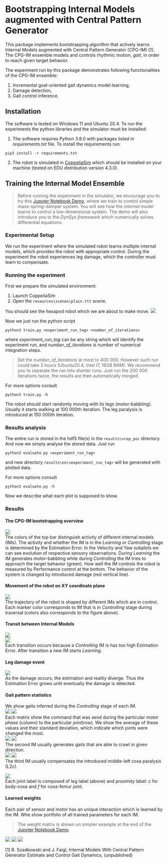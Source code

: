 
# Bootstrapping Internal Models augmented with Central Pattern Generator 
This package implements bootstrapping algorithm that actively learns Internal Models
augmented with Central Pattern Generator (CPG-IM) [1]. The CPG-IM ensemble models and controls
rhythmic motion, *gait*, in order to reach given target behavior. 

The experiment run by this package demonstrates following functionalities of the CPG-IM ensemble:
1. Incremental goal-oriented gait dynamics model learning,
2. Damage detection,
3. Gait control inference.

## Installation
The software is tested on Windows 11 and Ubuntu 20.4. To run the experiments the python libraries and the simulator must be installed:

1. The software requires Python 3.8.0 with packages listed in *requirements.txt* file.
To install the requirements run:
```setup
pip3 install -r requirements.txt
```

2. The robot is simulated in [CoppeliaSim](https://www.coppeliarobotics.com/downloads) 
which should be installed on your machine (tested on EDU distribution version 4.3.0).


## Training the Internal Model Ensemble

>Before running the experiment in the simulator, we encourage you to try this [Jupyter Notebook Demo](mass_spring_damper_demo.ipynb), where we train
to control simple mass-spring-damper system. You will see how the *internal model* learns to
control a low-dimensional system. The demo will also introduce you to the *DynSys framework*
which numerically solves differential equations. 

### Experimental Setup
We run the experiment where the simulated robot learns multiple internal models, which provides the
robot with appropriate control. During the experiment the robot experiences leg damage, which the
controller must learn to compensate.

### Running the experiment
First we prepare the simulated environment:
1. Launch CoppeliaSim
2. Open the ```resources\scenes\plain.ttt``` scene.

You should see the hexapod robot which we are about to make move.
![](resources/scene_pic.png)

Now we just run the python script
```train
python3 train.py <experiment_run_tag> <number_of_iterations>
```
where *experiment_run_tag* can be any string which will identify the experiment run, and *number_of_iterations* is number of numerical integration steps.
> Set the *number_of_iterations* at most to 400 000.
> However such run could take 3 hours (Ubuntu20.4, Intel I7, 16GB RAM). 
> We recommend you to separate the run into shorter runs.
> Just run the 200 000 iterations twice, the results are then automatically merged.

For more options consult 
```train
python3 train.py -h
```

The robot should start randomly moving with its legs (motor-babbling). Usually it starts walking at 100 000th iteration.
The leg paralysis is introduced at 150 000th iteration.

### Results analysis

The entire run is stored in the hdf5 file(s) in the ```results\vrep_poc``` directory. And now we simply analyse
the stored data. Just run
```eval1
python3 evaluate.py <experiment_run_tag>
```
and new directory ```results\nn\<experiment_run_tag>``` will be generated with plotted data. 

For more options consult 
```train
python3 evaluate.py -h
```

Now we describe what each plot is supposed to show.  

### Results

#### The CPG-IM bootstrapping overview
![](resources/figures/y_ref_clearance.png)\
The colors of the top bar distinguish activity of different internal models (IMs).
The activity and whether the IM is in the *Learning* or *Controlling* stage is determined by the Estimation Error.
In the Velocity and Yaw subplots we can see evolution of respective sensory observations.
During *Learning* the IM generates motor-babbling while during *Controlling* the IM tries to approach the target behavior (green).
How well the IM controls the robot is measured by Performance control at the bottom.
The behavior of the system is changed by introduced damage (red vertical line).

#### Movement of the robot on XY coordinate plane
![](results/figures/navigation.png)\
The trajectory of the robot is shaped by different IMs which are in control.
Each marker color corresponds to IM that is in *Controlling* stage during traversal (colors also corresponds to the figure above).

#### Transit between Internal Models
![](resources/figures/estimation_evol_1.png)\
![](resources/figures/estimation_evol_2.png)\
Each transition occurs because a *Controlling* IM is has too high Estimation Error.
After transition a new IM starts *Learning*.

#### Leg damage event
![](resources/figures/estimation_evol_1.png)\
As the damage occurs, the estimation and reality diverge.
Thus the Estimation Error grows until eventually the damage is detected.

#### Gait pattern statistics
We show gaits inferred during the *Controlling* stage of each IM.\
![](resources/figures/avg_ctx_0.png)
![](resources/figures/std_ctx_0.png)\
Each matrix show the command that was send during the particular *motor phase* (column) to the particular *joint*(row).
We show the average of these values and their standard deviation, which indicate which joints were changed the most.\
![](resources/figures/avg_ctx_1.png)
![](resources/figures/std_ctx_1.png)\
The second IM usually generates gaits that are able to crawl in given direction.\
![](resources/figures/avg_ctx_2.png)
![](resources/figures/std_ctx_2.png)\
The third IM usually compensates the introduced middle-left coxa paralysis (L2c).

![](resources/robot_model.png)\
Each joint label is composed of leg label (above) and proximity label: *c* for body-coxa and *f* for coxa-femur joint.
#### Learned weights
Each pair of sensor and motor has an unique interaction which is learned by the IM.
Whe show portfolio of all trained parameters for each IM.
> The weight matrix is shown on simpler example at the end of the [Jupyter Notebook Demo](mass_spring_damper_demo.ipynb). 

![](resources/figures/W_ctx0.png)
![](resources/figures/W_ctx1.png)
![](resources/figures/W_ctx2.png)


[//]: # (## Pre-trained Model)

[//]: # (We provide pretrained model on [Google Drive]&#40;https://drive.google.com/drive/folders/1MLSIO0b1cgfyAUp4vYoweAD2h8_wvRVX?usp=sharing&#41;.)

[//]: # (Download and put all parts into the ```results\vrep_poc``` directory. Then run)

[//]: # (```eval)

[//]: # (python3 evaluate.py 030722_d)

[//]: # (```)

[//]: # (which should generate the same figures as we show above.)


[1] R. Szadkowski and J. Faigl, Internal Models With Central Pattern Generator Estimate and Control Gait Dynamics, 
(unpublished)
